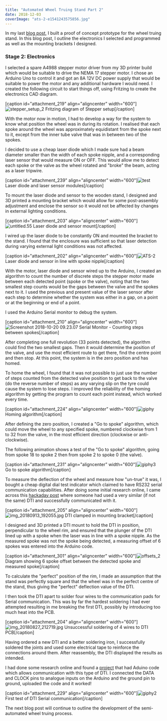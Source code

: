 ```yaml
---
title: "Automated Wheel Truing Stand Part 2"
date: 2018-12-03
coverImage: "ats-2-e1541243575856.jpg"
---
```


In my last [blog post](https://jackchartres.xyz/2018/06/23/automated-truing-stand-part-1/), I built a proof of concept prototype for the wheel truing stand. In this blog post, I outline the electronics I selected and programmed as well as the mounting brackets I designed.

### Stage 2: Electronics

I selected a spare A4988 stepper motor driver from my 3D printer build which would be suitable to drive the NEMA 17 stepper motor. I chose an Arduino Uno to control it and got an 8A 12V DC power supply that would be suitable to power the motor and any additional hardware I would need. I created the following circuit to start things off, using Fritzing to create the electronics CAD diagram.

\[caption id="attachment\_219" align="aligncenter" width="600"\]![stepper_setup_2](images/stepper_setup_2.jpg) Fritzing diagram of Stepper setup\[/caption\]

With the motor now in motion, I had to develop a way for the system to know what position the wheel was in during its rotation. I realised that each spoke around the wheel was approximately equidistant from the spoke next to it, except from the inner tube valve that was in between two of the spokes.

I decided to use a cheap laser diode which I made sure had a beam diameter smaller than the width of each spoke nipple, and a corresponding laser sensor that would measure ON or OFF. This would allow me to detect each spoke or the valve as the wheel rotated and "broke" the beam, acting as a laser tripwire.

\[caption id="attachment\_239" align="aligncenter" width="600"\]![test](images/test.jpg) Laser diode and laser sensor modules\[/caption\]

To mount the laser diode and sensor to the wooden stand, I designed and 3D printed a mounting bracket which would allow for some post-assembly adjustment and enclose the sensor so it would not be affected by changes in external lighting conditions.

\[caption id="attachment\_203" align="aligncenter" width="600"\]![untitled.55](images/untitled-55-e1541244340188.jpg) Laser diode and sensor mount\[/caption\]

I wired up the laser diode to be constantly ON and mounted the bracket to the stand. I found that the enclosure was sufficient so that laser detection during varying external light conditions was not affected.

\[caption id="attachment\_202" align="aligncenter" width="600"\]![ATS-2](images/ats-2-e1541243575856.jpg) Laser diode and sensor in line with spoke nipple\[/caption\]

With the motor, laser diode and sensor wired up to the Arduino, I created an algorithm to count the number of discrete steps the stepper motor made between each detected point (spoke or the valve), noting that the two smallest step counts would be the gaps between the valve and the spokes next to it. I used the previous and present value of the laser sensor after each step to determine whether the system was either in a gap, on a point or at the beginning or end of a point.

I used the Arduino Serial monitor to debug the system.

\[caption id="attachment\_210" align="aligncenter" width="600"\]![Screenshot 2018-10-20 09.23.07](images/screenshot-2018-10-20-09-23-07-e1541245422740.png) Serial Monitor - Counting steps between spokes\[/caption\]

After completing one full revolution (33 points detected), the algorithm could find the two smallest gaps. Then it would determine the position of the valve, and use the most efficient route to get there, find the centre point and then stop. At this point, the system is in the zero position and has homed.

To home the wheel, I found that it was not possible to just use the number of steps counted from the detected valve position to get back to the valve (do the reverse number of steps) as any varying slip on the tyre could cause the system to lose steps. I improved the reliability of the homing algorithm by getting the program to count each point instead, which worked every time.

\[caption id="attachment\_224" align="aligncenter" width="600"\]![giphy](images/giphy.gif) Homing algorithm\[/caption\]

After defining the zero position, I created a "Go to spoke" algorithm, which could move the wheel to any specified spoke, numbered clockwise from 1 to 32 from the valve, in the most efficient direction (clockwise or anti-clockwise).

The following animation shows a test of the "Go to spoke" algorithm, going from spoke 18 to spoke 2 then from spoke 2 to spoke 0 (the valve).

\[caption id="attachment\_231" align="aligncenter" width="600"\]![giphy3](images/giphy3.gif) Go to spoke algorithm\[/caption\]

To measure the deflection of the wheel and measure how "un-true" it was, I bought a cheap digital dial test indicator which claimed to have RS232 serial communication capabilities. After doing some initial research online, I came across this [hackaday post](https://hackaday.io/project/511-digital-dial-indicator-cnc-surface-probe/log/814-the-digital-dial-indicator-and-how-to-read-from-it) where someone had used a very similar (if not the same) DTI and successfully communicated with it. 

\[caption id="attachment\_205" align="aligncenter" width="600"\]![img_20180913_192055.jpg](images/img_20180913_192055-e1541244683225.jpg) DTI clamped in mounting bracket\[/caption\]

I designed and 3D printed a DTI mount to hold the DTI in position, perpendicular to the wheel rim, and ensured that the plunger of the DTI lined up with a spoke when the laser was in line with a spoke nipple. As the measured spoke was not the spoke being detected, a measuring offset of 6 spokes was entered into the Arduino code.

\[caption id="attachment\_301" align="aligncenter" width="600"\]![offsets_2](images/offsets_2.jpg) Diagram showing 6 spoke offset between the detected spoke and measured spoke\[/caption\]

To calculate the "perfect" position of the rim, I made an assumption that the stand was perfectly square and that the wheel was in the perfect centre of the stand, thus giving the "perfect" deflection value of the DTI.

I then took the DTI apart to solder four wires to the communication pads for Serial communication. This was by far the hardest soldering I had ever attempted resulting in me breaking the first DTI, possibly by introducing too much heat into the PCB.

\[caption id="attachment\_204" align="aligncenter" width="600"\]![img_20180827_212719.jpg](images/img_20180827_212719-e1541244531787.jpg) Unsuccessful soldering of 4 wires to DTI PCB\[/caption\]

Having ordered a new DTI and a better soldering iron, I successfully soldered the joints and used some electrical tape to reinforce the connections around them. After reassembly, the DTI displayed the results as intended.

I had done some research online and found a [project](https://github.com/stawel/dialIndicatorToSerial/blob/master/README.md) that had Aduino code which allows communication with this type of DTI. I connected the DATA and CLOCK pins to analogue inputs on the Arduino and the ground pin to ground, uploaded the code and it worked!

\[caption id="attachment\_229" align="aligncenter" width="600"\]![giphy2](images/giphy2.gif) First test of DTI Serial communication\[/caption\]

The next blog post will continue to outline the development of the semi-automated wheel truing process.
